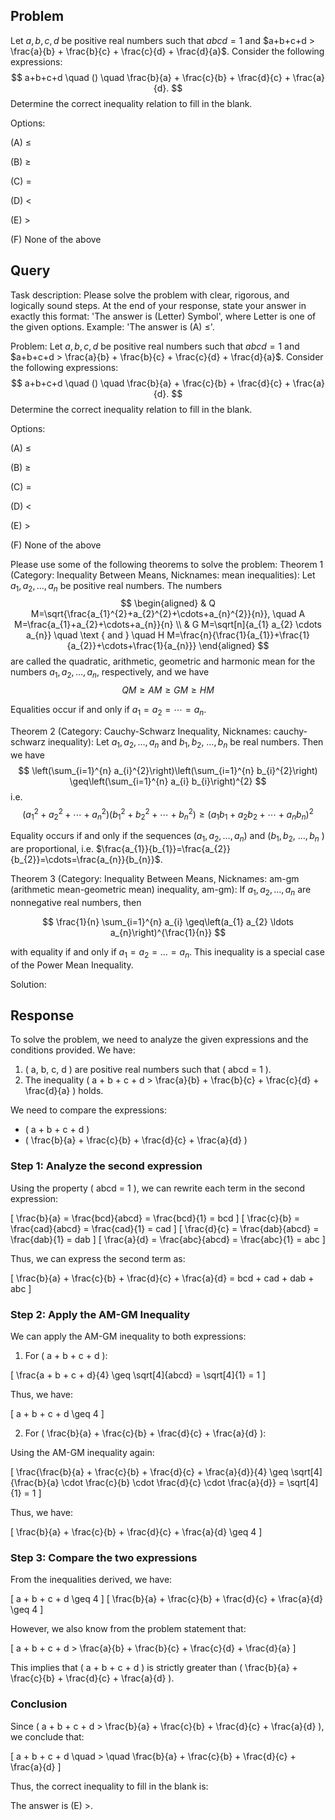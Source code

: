 ## Problem

Let $a, b, c, d$ be positive real numbers such that $a b c d = 1$ and $a+b+c+d > \frac{a}{b} + \frac{b}{c} + \frac{c}{d} + \frac{d}{a}$. Consider the following expressions:
$$
a+b+c+d \quad () \quad \frac{b}{a} + \frac{c}{b} + \frac{d}{c} + \frac{a}{d}.
$$
Determine the correct inequality relation to fill in the blank.

Options:

(A) $\leq$ 

(B) $\geq$

(C) $=$ 

(D) $<$

(E) $>$

(F) None of the above

## Query

Task description: Please solve the problem with clear, rigorous, and logically sound steps. At the end of your response, state your answer in exactly this format: 'The answer is (Letter) Symbol', where Letter is one of the given options. Example: 'The answer is (A) $\leq$'.

Problem: Let $a, b, c, d$ be positive real numbers such that $a b c d = 1$ and $a+b+c+d > \frac{a}{b} + \frac{b}{c} + \frac{c}{d} + \frac{d}{a}$. Consider the following expressions:
$$
a+b+c+d \quad () \quad \frac{b}{a} + \frac{c}{b} + \frac{d}{c} + \frac{a}{d}.
$$
Determine the correct inequality relation to fill in the blank.

Options:

(A) $\leq$ 

(B) $\geq$

(C) $=$ 

(D) $<$

(E) $>$

(F) None of the above

Please use some of the following theorems to solve the problem:
Theorem 1 (Category: Inequality Between Means, Nicknames: mean inequalities): Let $a_{1}, a_{2}, \ldots, a_{n}$ be positive real numbers. The numbers
$$
\begin{aligned}
& Q M=\sqrt{\frac{a_{1}^{2}+a_{2}^{2}+\cdots+a_{n}^{2}}{n}}, \quad A M=\frac{a_{1}+a_{2}+\cdots+a_{n}}{n} \\
& G M=\sqrt[n]{a_{1} a_{2} \cdots a_{n}} \quad \text { and } \quad H M=\frac{n}{\frac{1}{a_{1}}+\frac{1}{a_{2}}+\cdots+\frac{1}{a_{n}}}
\end{aligned}
$$
are called the quadratic, arithmetic, geometric and harmonic mean for the numbers $a_{1}, a_{2}, \ldots, a_{n}$, respectively, and we have
$$
Q M \geq A M \geq G M \geq H M
$$

Equalities occur if and only if $a_{1}=a_{2}=\cdots=a_{n}$.

Theorem 2 (Category: Cauchy-Schwarz Inequality, Nicknames: cauchy-schwarz inequality): Let $a_{1}, a_{2}, \ldots, a_{n}$ and $b_{1}, b_{2}$, $\ldots, b_{n}$ be real numbers. Then we have
$$
\left(\sum_{i=1}^{n} a_{i}^{2}\right)\left(\sum_{i=1}^{n} b_{i}^{2}\right) \geq\left(\sum_{i=1}^{n} a_{i} b_{i}\right)^{2}
$$
i.e.
$$
\left(a_{1}^{2}+a_{2}^{2}+\cdots+a_{n}^{2}\right)\left(b_{1}^{2}+b_{2}^{2}+\cdots+b_{n}^{2}\right) \geq\left(a_{1} b_{1}+a_{2} b_{2}+\cdots+a_{n} b_{n}\right)^{2}
$$

Equality occurs if and only if the sequences $\left(a_{1}, a_{2}, \ldots, a_{n}\right)$ and $\left(b_{1}, b_{2}\right.$, $\ldots, b_{n}$ ) are proportional, i.e. $\frac{a_{1}}{b_{1}}=\frac{a_{2}}{b_{2}}=\cdots=\frac{a_{n}}{b_{n}}$.

Theorem 3 (Category: Inequality Between Means, Nicknames: am-gm (arithmetic mean-geometric mean) inequality, am-gm): If $a_{1}, a_{2}, \ldots, a_{n}$ are nonnegative real numbers, then

$$
\frac{1}{n} \sum_{i=1}^{n} a_{i} \geq\left(a_{1} a_{2} \ldots a_{n}\right)^{\frac{1}{n}}
$$

with equality if and only if $a_{1}=a_{2}=\ldots=a_{n}$. This inequality is a special case of the Power Mean Inequality.

Solution:

## Response

To solve the problem, we need to analyze the given expressions and the conditions provided. We have:

1. \( a, b, c, d \) are positive real numbers such that \( abcd = 1 \).
2. The inequality \( a + b + c + d > \frac{a}{b} + \frac{b}{c} + \frac{c}{d} + \frac{d}{a} \) holds.

We need to compare the expressions:

- \( a + b + c + d \)
- \( \frac{b}{a} + \frac{c}{b} + \frac{d}{c} + \frac{a}{d} \)

### Step 1: Analyze the second expression

Using the property \( abcd = 1 \), we can rewrite each term in the second expression:

\[
\frac{b}{a} = \frac{bcd}{abcd} = \frac{bcd}{1} = bcd
\]
\[
\frac{c}{b} = \frac{cad}{abcd} = \frac{cad}{1} = cad
\]
\[
\frac{d}{c} = \frac{dab}{abcd} = \frac{dab}{1} = dab
\]
\[
\frac{a}{d} = \frac{abc}{abcd} = \frac{abc}{1} = abc
\]

Thus, we can express the second term as:

\[
\frac{b}{a} + \frac{c}{b} + \frac{d}{c} + \frac{a}{d} = bcd + cad + dab + abc
\]

### Step 2: Apply the AM-GM Inequality

We can apply the AM-GM inequality to both expressions:

1. For \( a + b + c + d \):

\[
\frac{a + b + c + d}{4} \geq \sqrt[4]{abcd} = \sqrt[4]{1} = 1
\]

Thus, we have:

\[
a + b + c + d \geq 4
\]

2. For \( \frac{b}{a} + \frac{c}{b} + \frac{d}{c} + \frac{a}{d} \):

Using the AM-GM inequality again:

\[
\frac{\frac{b}{a} + \frac{c}{b} + \frac{d}{c} + \frac{a}{d}}{4} \geq \sqrt[4]{\frac{b}{a} \cdot \frac{c}{b} \cdot \frac{d}{c} \cdot \frac{a}{d}} = \sqrt[4]{1} = 1
\]

Thus, we have:

\[
\frac{b}{a} + \frac{c}{b} + \frac{d}{c} + \frac{a}{d} \geq 4
\]

### Step 3: Compare the two expressions

From the inequalities derived, we have:

\[
a + b + c + d \geq 4
\]
\[
\frac{b}{a} + \frac{c}{b} + \frac{d}{c} + \frac{a}{d} \geq 4
\]

However, we also know from the problem statement that:

\[
a + b + c + d > \frac{a}{b} + \frac{b}{c} + \frac{c}{d} + \frac{d}{a}
\]

This implies that \( a + b + c + d \) is strictly greater than \( \frac{b}{a} + \frac{c}{b} + \frac{d}{c} + \frac{a}{d} \).

### Conclusion

Since \( a + b + c + d > \frac{b}{a} + \frac{c}{b} + \frac{d}{c} + \frac{a}{d} \), we conclude that:

\[
a + b + c + d \quad > \quad \frac{b}{a} + \frac{c}{b} + \frac{d}{c} + \frac{a}{d}
\]

Thus, the correct inequality to fill in the blank is:

The answer is (E) $>$.